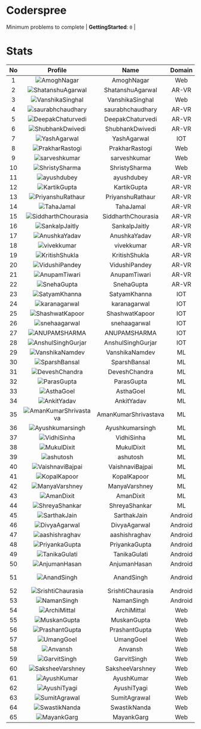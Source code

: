 
Coderspree
==========
  


Minimum problems to complete | **GettingStarted**: `0` |   

# Stats
  

|No|Profile|Name|Domain|Year|Solved|
| :---: | :---: | :---: | :---: | :---: | :---: |
|1|![AmoghNagar](https://avatars.githubusercontent.com/u/84376218?v=4&s=100)|AmoghNagar|Web|3|7|
|2|![ShatanshuAgarwal](https://avatars.githubusercontent.com/u/63258511?v=4&s=100)|ShatanshuAgarwal|AR-VR|3|5|
|3|![VanshikaSinghal](https://avatars.githubusercontent.com/u/56070358?v=4&s=100)|VanshikaSinghal|Web|3|5|
|4|![saurabhchaudhary](https://avatars.githubusercontent.com/u/54533861?v=4&s=100)|saurabhchaudhary|AR-VR|3|3|
|5|![DeepakChaturvedi](https://avatars.githubusercontent.com/u/61619479?v=4&s=100)|DeepakChaturvedi|AR-VR|3|2|
|6|![ShubhankDwivedi](https://avatars.githubusercontent.com/u/81324099?v=4&s=100)|ShubhankDwivedi|AR-VR|2ndYear|2|
|7|![YashAgarwal](https://avatars.githubusercontent.com/u/59206738?v=4&s=100)|YashAgarwal|IOT|3|2|
|8|![PrakharRastogi](https://avatars.githubusercontent.com/u/73363063?v=4&s=100)|PrakharRastogi|Web|3|2|
|9|![sarveshkumar](https://avatars.githubusercontent.com/u/84376218?v=4&s=100)|sarveshkumar|Web|3|2|
|10|![ShristySharma](https://avatars.githubusercontent.com/u/84376218?v=4&s=100)|ShristySharma|Web|3|2|
|11|![ayushdubey](https://avatars.githubusercontent.com/u/33064931?v=4&s=100)|ayushdubey|AR-VR|2|1|
|12|![KartikGupta](https://avatars.githubusercontent.com/u/57028920?v=4&s=100)|KartikGupta|AR-VR|3|1|
|13|![PriyanshuRathaur](https://avatars.githubusercontent.com/u/86730388?v=4&s=100)|PriyanshuRathaur|AR-VR|2|1|
|14|![TahaJamal](https://avatars.githubusercontent.com/u/60614154?v=4&s=100)|TahaJamal|AR-VR|3|1|
|15|![SiddharthChourasia](https://avatars.githubusercontent.com/u/78783051?v=4&s=100)|SiddharthChourasia|AR-VR|2|1|
|16|![SankalpJaitly](https://avatars.githubusercontent.com/u/63491937?v=4&s=100)|SankalpJaitly|AR-VR|3|1|
|17|![AnushkaYadav](https://avatars.githubusercontent.com/u/63538061?v=4&s=100)|AnushkaYadav|AR-VR|3|1|
|18|![vivekkumar](https://avatars.githubusercontent.com/u/60609162?v=4&s=100)|vivekkumar|AR-VR|3|1|
|19|![KritishShukla](https://avatars.githubusercontent.com/u/84233260?v=4&s=100)|KritishShukla|AR-VR|2|1|
|20|![VidushiPandey](https://avatars.githubusercontent.com/u/86524341?v=4&s=100)|VidushiPandey|AR-VR|2|1|
|21|![AnupamTiwari](https://avatars.githubusercontent.com/u/81892907?v=4&s=100)|AnupamTiwari|AR-VR|2|1|
|22|![SnehaGupta](https://avatars.githubusercontent.com/u/63196333?v=4&s=100)|SnehaGupta|AR-VR|3|1|
|23|![SatyamKhanna](https://avatars.githubusercontent.com/u/52063544?v=4&s=100)|SatyamKhanna|IOT|3|1|
|24|![karanagarwal](https://avatars.githubusercontent.com/u/86533183?v=4&s=100)|karanagarwal|IOT|2|1|
|25|![ShashwatKapoor](https://avatars.githubusercontent.com/u/74201117?v=4&s=100)|ShashwatKapoor|IOT|3|1|
|26|![snehaagarwal](https://avatars.githubusercontent.com/u/91549661?v=4&s=100)|snehaagarwal|IOT|3|1|
|27|![ANUPAMSHARMA](https://avatars.githubusercontent.com/u/91667813?v=4&s=100)|ANUPAMSHARMA|IOT|2|1|
|28|![AnshulSinghGurjar](https://avatars.githubusercontent.com/u/90499262?v=4&s=100)|AnshulSinghGurjar|IOT|2|1|
|29|![VanshikaNamdev](https://avatars.githubusercontent.com/u/64363094?v=4&s=100)|VanshikaNamdev|ML|3|1|
|30|![SparshBansal](https://avatars.githubusercontent.com/u/78899820?v=4&s=100)|SparshBansal|ML|2|1|
|31|![DeveshChandra](https://avatars.githubusercontent.com/u/82612473?v=4&s=100)|DeveshChandra|ML|2|1|
|32|![ParasGupta](https://avatars.githubusercontent.com/u/60445527?v=4&s=100)|ParasGupta|ML|3|1|
|33|![AsthaGoel](https://avatars.githubusercontent.com/u/62610706?v=4&s=100)|AsthaGoel|ML|3|1|
|34|![AnkitYadav](https://avatars.githubusercontent.com/u/66520710?v=4&s=100)|AnkitYadav|ML|3|1|
|35|![AmanKumarShrivastava](https://avatars.githubusercontent.com/u/81643753?v=4&s=100)|AmanKumarShrivastava|ML|2|1|
|36|![Ayushkumarsingh](https://avatars.githubusercontent.com/u/78909117?v=4&s=100)|Ayushkumarsingh|ML|2|1|
|37|![VidhiSinha](https://avatars.githubusercontent.com/u/83163944?v=4&s=100)|VidhiSinha|ML|2|1|
|38|![MukulDixit](https://avatars.githubusercontent.com/u/55882740?v=4&s=100)|MukulDixit|ML|3|1|
|39|![ashutosh](https://avatars.githubusercontent.com/u/60190101?v=4&s=100)|ashutosh|ML|3|1|
|40|![VaishnaviBajpai](https://avatars.githubusercontent.com/u/82597311?v=4&s=100)|VaishnaviBajpai|ML|2|1|
|41|![KopalKapoor](https://avatars.githubusercontent.com/u/82762079?v=4&s=100)|KopalKapoor|ML|2|1|
|42|![ManyaVarshney](https://avatars.githubusercontent.com/u/82599650?v=4&s=100)|ManyaVarshney|ML|2|1|
|43|![AmanDixit](https://avatars.githubusercontent.com/u/82611683?v=4&s=100)|AmanDixit|ML|2|1|
|44|![ShreyaShankar](https://avatars.githubusercontent.com/u/65847819?v=4&s=100)|ShreyaShankar|ML|3|1|
|45|![SarthakJain](https://avatars.githubusercontent.com/u/82282277?v=4&s=100)|SarthakJain|Android|2|1|
|46|![DivyaAgarwal](https://avatars.githubusercontent.com/u/90633079?v=4&s=100)|DivyaAgarwal|Android|2|1|
|47|![aashishraghav](https://avatars.githubusercontent.com/u/78898479?v=4&s=100)|aashishraghav|Android|2|1|
|48|![PriyankaGupta](https://avatars.githubusercontent.com/u/85233284?v=4&s=100)|PriyankaGupta|Android|2|1|
|49|![TanikaGulati](https://avatars.githubusercontent.com/u/85234290?v=4&s=100)|TanikaGulati|Android|2|1|
|50|![AnjumanHasan](https://avatars.githubusercontent.com/u/82674743?v=4&s=100)|AnjumanHasan|Android|2|1|
|51|![AnandSingh](https://avatars.githubusercontent.com/u/55613029?v=4&s=100)|AnandSingh|Android|Invalid Foldername|1|
|52|![SrishtiChaurasia](https://avatars.githubusercontent.com/u/85130438?v=4&s=100)|SrishtiChaurasia|Android|2|1|
|53|![NamanSingh](https://avatars.githubusercontent.com/u/85234010?v=4&s=100)|NamanSingh|Android|2|1|
|54|![ArchiMittal](https://avatars.githubusercontent.com/u/78952113?v=4&s=100)|ArchiMittal|Web|2|1|
|55|![MuskanGupta](https://avatars.githubusercontent.com/u/83127546?v=4&s=100)|MuskanGupta|Web|3|1|
|56|![PrashantGupta](https://avatars.githubusercontent.com/u/53941491?v=4&s=100)|PrashantGupta|Web|3|1|
|57|![UmangGoel](https://avatars.githubusercontent.com/u/63296710?v=4&s=100)|UmangGoel|Web|3|1|
|58|![Anvansh](https://avatars.githubusercontent.com/u/32684077?v=4&s=100)|Anvansh|Web|2|1|
|59|![GarvitSingh](https://avatars.githubusercontent.com/u/84376218?v=4&s=100)|GarvitSingh|Web|2|1|
|60|![SaksheeVarshney](https://avatars.githubusercontent.com/u/84376218?v=4&s=100)|SaksheeVarshney|Web|3|1|
|61|![AyushKumar](https://avatars.githubusercontent.com/u/84376218?v=4&s=100)|AyushKumar|Web|2|1|
|62|![AyushiTyagi](https://avatars.githubusercontent.com/u/84376218?v=4&s=100)|AyushiTyagi|Web|3|1|
|63|![SumitAgrawal](https://avatars.githubusercontent.com/u/84376218?v=4&s=100)|SumitAgrawal|Web|2|1|
|64|![SwastikNanda](https://avatars.githubusercontent.com/u/84376218?v=4&s=100)|SwastikNanda|Web|2|1|
|65|![MayankGarg](https://avatars.githubusercontent.com/u/84376218?v=4&s=100)|MayankGarg|Web|2|1|
